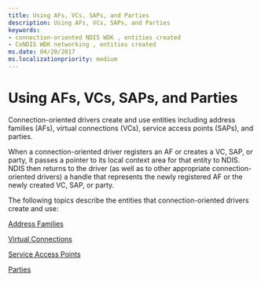 ```yaml
---
title: Using AFs, VCs, SAPs, and Parties
description: Using AFs, VCs, SAPs, and Parties
keywords:
- connection-oriented NDIS WDK , entities created
- CoNDIS WDK networking , entities created
ms.date: 04/20/2017
ms.localizationpriority: medium
---
```


# Using AFs, VCs, SAPs, and Parties





Connection-oriented drivers create and use entities including address families (AFs), virtual connections (VCs), service access points (SAPs), and parties.

When a connection-oriented driver registers an AF or creates a VC, SAP, or party, it passes a pointer to its local context area for that entity to NDIS. NDIS then returns to the driver (as well as to other appropriate connection-oriented drivers) a handle that represents the newly registered AF or the newly created VC, SAP, or party.

The following topics describe the entities that connection-oriented drivers create and use:

[Address Families](address-families.md)

[Virtual Connections](virtual-connections.md)

[Service Access Points](service-access-points.md)

[Parties](parties.md)

 

 






